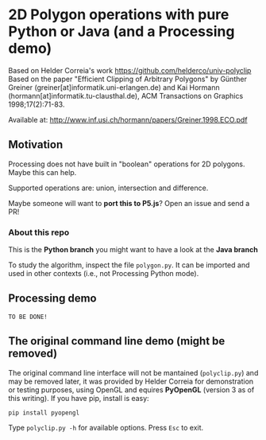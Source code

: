 # 2D Polygon operations with pure Python or Java (and a Processing demo)

Based on Helder Correia's work https://github.com/helderco/univ-polyclip
Based on the paper "Efficient Clipping of Arbitrary Polygons" by Günther Greiner (greiner[at]informatik.uni-erlangen.de) and Kai Hormann (hormann[at]informatik.tu-clausthal.de), ACM Transactions on Graphics 1998;17(2):71-83.

Available at: <http://www.inf.usi.ch/hormann/papers/Greiner.1998.ECO.pdf>

## Motivation

Processing does not have built in "boolean" operations for 2D polygons. Maybe this can help.

Supported operations are: union, intersection and difference.

Maybe someone will want to **port this to P5.js**? Open an issue and send a PR!

### About this repo

This is the **Python branch** you might want to have a look at the **Java branch**

To study the algorithm, inspect the file `polygon.py`. It can be imported and used in other contexts (i.e., not Processing Python mode).


## Processing demo

    TO BE DONE!

## The original command line demo (might be removed)

The original command line interface will not be mantained (`polyclip.py`) and may be removed later, it was provided by Helder Correia for demonstration or testing purposes, using OpenGL and equires **PyOpenGL** (version 3 as of this writing). If you have pip, install is easy:

`pip install pyopengl`

Type `polyclip.py -h` for available options. Press `Esc` to exit.


